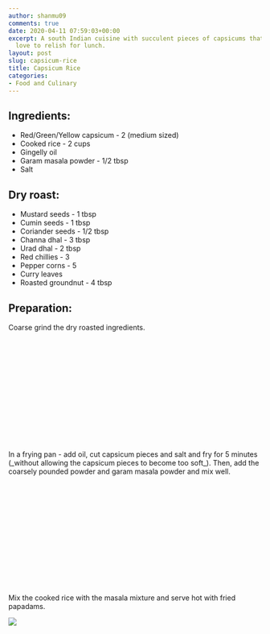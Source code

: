 ```yaml
---
author: shanmu09
comments: true
date: 2020-04-11 07:59:03+00:00
excerpt: A south Indian cuisine with succulent pieces of capsicums that kids would
  love to relish for lunch.
layout: post
slug: capsicum-rice
title: Capsicum Rice
categories:
- Food and Culinary
---
```



<style>
.square {
    float:left;
    position: center;
    width: 48%;
    border-radius:5%;
    padding-bottom : 40%; /* = width for a 1:1 aspect ratio */
    margin:0.5%;
    background-position:center center;
    background-repeat:no-repeat;
    background-size:cover; /* you change this to "contain" if you don't want the images to be cropped */
}
	
#break {
    clear:both;
}

.img_1{background-image:url('https://shanmugapriyam.files.wordpress.com/2020/04/00000img_00000_burst20200411103702233_cover_2-1.jpg');}
.img_2{background-image:url('https://shanmugapriyam.files.wordpress.com/2020/04/00100lrportrait_00100_burst20200411105404339_cover-2.jpg');}
.img_3{background-image:url('https://shanmugapriyam.files.wordpress.com/2020/04/img_20200411_111355_2-4.jpg');}
.img_4{background-image:url('https://shanmugapriyam.files.wordpress.com/2020/04/00100lrportrait_00100_burst20200411104435477_cover.jpg');}

</style>




## Ingredients:







  * Red/Green/Yellow capsicum - 2 (medium sized)
  * Cooked rice - 2 cups
  * Gingelly oil 
  * Garam masala powder - 1/2 tbsp
  * Salt






## Dry roast:







  * Mustard seeds - 1 tbsp 
  * Cumin seeds - 1 tbsp
  * Coriander seeds - 1/2 tbsp
  * Channa dhal - 3 tbsp
  * Urad dhal - 2 tbsp
  * Red chillies - 3 
  * Pepper corns - 5
  * Curry leaves 
  * Roasted groundnut - 4 tbsp






## Preparation:







Coarse grind the dry roasted ingredients.

<div class="square img_1">
</div>
<div class="square img_2">
</div>
<div id="break"> </div>

<p/>
In a frying pan - add oil, cut capsicum pieces and salt and fry for 5 minutes (_without allowing the capsicum pieces to become too soft_). Then, add the coarsely pounded powder and garam masala powder and mix well. 




<div class="square img_3">
</div>
<div class="square img_4">
</div>
<div id="break"> </div>
<p/>

Mix the cooked rice with the masala mixture and serve hot with fried papadams.



<div>
	<img src="https://shanmugapriyam.files.wordpress.com/2020/04/00100lrportrait_00100_burst20200411131957527_cover.jpg"  class="img-rounded-corner-end"/>
</div>
<p/>
